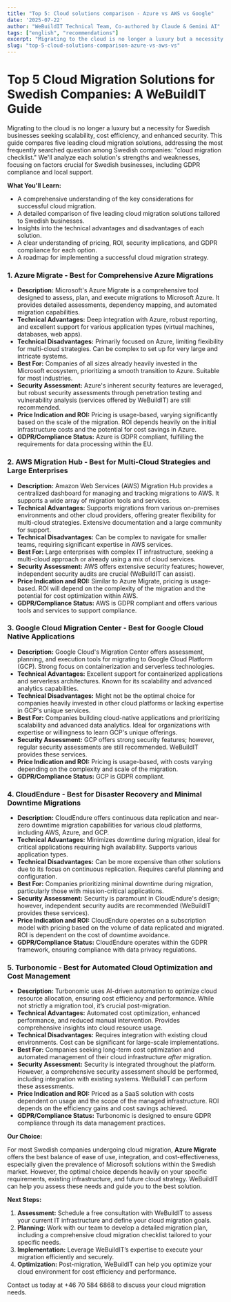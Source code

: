 ```yaml
---
title: "Top 5: Cloud solutions comparison - Azure vs AWS vs Google"
date: '2025-07-22'
author: "WeBuildIT Technical Team, Co-authored by Claude & Gemini AI"
tags: ["english", "recommendations"]
excerpt: "Migrating to the cloud is no longer a luxury but a necessity for Swedish businesses seeking scalability, cost efficiency..."
slug: "top-5-cloud-solutions-comparison-azure-vs-aws-vs"
---
```

# Top 5 Cloud Migration Solutions for Swedish Companies: A WeBuildIT Guide

Migrating to the cloud is no longer a luxury but a necessity for Swedish businesses seeking scalability, cost efficiency, and enhanced security.  This guide compares five leading cloud migration solutions, addressing the most frequently searched question among Swedish companies: "cloud migration checklist."  We'll analyze each solution's strengths and weaknesses, focusing on factors crucial for Swedish businesses, including GDPR compliance and local support.

**What You'll Learn:**

* A comprehensive understanding of the key considerations for successful cloud migration.
* A detailed comparison of five leading cloud migration solutions tailored to Swedish businesses.
* Insights into the technical advantages and disadvantages of each solution.
* A clear understanding of pricing, ROI, security implications, and GDPR compliance for each option.
* A roadmap for implementing a successful cloud migration strategy.

### 1. Azure Migrate - Best for Comprehensive Azure Migrations

* **Description:** Microsoft's Azure Migrate is a comprehensive tool designed to assess, plan, and execute migrations to Microsoft Azure. It provides detailed assessments, dependency mapping, and automated migration capabilities.
* **Technical Advantages:** Deep integration with Azure, robust reporting, and excellent support for various application types (virtual machines, databases, web apps).
* **Technical Disadvantages:** Primarily focused on Azure, limiting flexibility for multi-cloud strategies.  Can be complex to set up for very large and intricate systems.
* **Best For:**  Companies of all sizes already heavily invested in the Microsoft ecosystem, prioritizing a smooth transition to Azure.  Suitable for most industries.
* **Security Assessment:**  Azure's inherent security features are leveraged, but robust security assessments through penetration testing and vulnerability analysis (services offered by WeBuildIT) are still recommended.
* **Price Indication and ROI:**  Pricing is usage-based, varying significantly based on the scale of the migration. ROI depends heavily on the initial infrastructure costs and the potential for cost savings in Azure.
* **GDPR/Compliance Status:**  Azure is GDPR compliant, fulfilling the requirements for data processing within the EU.

### 2. AWS Migration Hub - Best for Multi-Cloud Strategies and Large Enterprises

* **Description:** Amazon Web Services (AWS) Migration Hub provides a centralized dashboard for managing and tracking migrations to AWS. It supports a wide array of migration tools and services.
* **Technical Advantages:**  Supports migrations from various on-premises environments and other cloud providers, offering greater flexibility for multi-cloud strategies.  Extensive documentation and a large community for support.
* **Technical Disadvantages:** Can be complex to navigate for smaller teams, requiring significant expertise in AWS services.
* **Best For:** Large enterprises with complex IT infrastructure, seeking a multi-cloud approach or already using a mix of cloud services.
* **Security Assessment:**  AWS offers extensive security features; however, independent security audits are crucial (WeBuildIT can assist).
* **Price Indication and ROI:**  Similar to Azure Migrate, pricing is usage-based. ROI will depend on the complexity of the migration and the potential for cost optimization within AWS.
* **GDPR/Compliance Status:**  AWS is GDPR compliant and offers various tools and services to support compliance.

### 3. Google Cloud Migration Center - Best for Google Cloud Native Applications

* **Description:** Google Cloud's Migration Center offers assessment, planning, and execution tools for migrating to Google Cloud Platform (GCP).  Strong focus on containerization and serverless technologies.
* **Technical Advantages:**  Excellent support for containerized applications and serverless architectures.  Known for its scalability and advanced analytics capabilities.
* **Technical Disadvantages:** Might not be the optimal choice for companies heavily invested in other cloud platforms or lacking expertise in GCP's unique services.
* **Best For:** Companies building cloud-native applications and prioritizing scalability and advanced data analytics. Ideal for organizations with expertise or willingness to learn GCP's unique offerings.
* **Security Assessment:** GCP offers strong security features; however, regular security assessments are still recommended. WeBuildIT provides these services.
* **Price Indication and ROI:**  Pricing is usage-based, with costs varying depending on the complexity and scale of the migration.
* **GDPR/Compliance Status:**  GCP is GDPR compliant.

### 4. CloudEndure - Best for Disaster Recovery and Minimal Downtime Migrations

* **Description:** CloudEndure offers continuous data replication and near-zero downtime migration capabilities for various cloud platforms, including AWS, Azure, and GCP.
* **Technical Advantages:**  Minimizes downtime during migration, ideal for critical applications requiring high availability.  Supports various application types.
* **Technical Disadvantages:**  Can be more expensive than other solutions due to its focus on continuous replication. Requires careful planning and configuration.
* **Best For:** Companies prioritizing minimal downtime during migration, particularly those with mission-critical applications.
* **Security Assessment:**  Security is paramount in CloudEndure's design; however, independent security audits are recommended (WeBuildIT provides these services).
* **Price Indication and ROI:**  CloudEndure operates on a subscription model with pricing based on the volume of data replicated and migrated. ROI is dependent on the cost of downtime avoidance.
* **GDPR/Compliance Status:** CloudEndure operates within the GDPR framework, ensuring compliance with data privacy regulations.


### 5. Turbonomic - Best for Automated Cloud Optimization and Cost Management

* **Description:** Turbonomic uses AI-driven automation to optimize cloud resource allocation, ensuring cost efficiency and performance.  While not strictly a migration tool, it’s crucial post-migration.
* **Technical Advantages:**  Automated cost optimization, enhanced performance, and reduced manual intervention.  Provides comprehensive insights into cloud resource usage.
* **Technical Disadvantages:**  Requires integration with existing cloud environments.  Cost can be significant for large-scale implementations.
* **Best For:** Companies seeking long-term cost optimization and automated management of their cloud infrastructure *after* migration.
* **Security Assessment:**  Security is integrated throughout the platform.  However, a comprehensive security assessment should be performed, including integration with existing systems. WeBuildIT can perform these assessments.
* **Price Indication and ROI:**  Priced as a SaaS solution with costs dependent on usage and the scope of the managed infrastructure. ROI depends on the efficiency gains and cost savings achieved.
* **GDPR/Compliance Status:**  Turbonomic is designed to ensure GDPR compliance through its data management practices.

**Our Choice:**

For most Swedish companies undergoing cloud migration, **Azure Migrate** offers the best balance of ease of use, integration, and cost-effectiveness, especially given the prevalence of Microsoft solutions within the Swedish market. However, the optimal choice depends heavily on your specific requirements, existing infrastructure, and future cloud strategy. WeBuildIT can help you assess these needs and guide you to the best solution.

**Next Steps:**

1. **Assessment:**  Schedule a free consultation with WeBuildIT to assess your current IT infrastructure and define your cloud migration goals.
2. **Planning:**  Work with our team to develop a detailed migration plan, including a comprehensive cloud migration checklist tailored to your specific needs.
3. **Implementation:**  Leverage WeBuildIT’s expertise to execute your migration efficiently and securely.
4. **Optimization:**  Post-migration, WeBuildIT can help you optimize your cloud environment for cost efficiency and performance.

Contact us today at +46 70 584 6868 to discuss your cloud migration needs.
